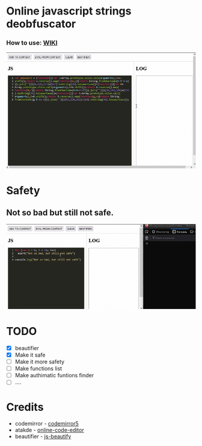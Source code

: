# Online javascript strings deobfuscator
### How to use: [WIKI](https://github.com/mb0rodin/manual-javascript-strings-deobfuscator/wiki)
![](./images/1.gif)

# Safety

## Not so bad but still not safe. 
![](./images/3.gif)
# TODO
- [X] beautifier
- [X] Make it safe
- [ ] Make it more safety
- [ ] Make functions list
- [ ] Make authimatic funtions finder
- [ ] ....

# Credits
 - codemirror - [codemirror5](https://github.com/codemirror/codemirror5)
 - atakde - [online-code-editor](https://github.com/atakde/online-code-editor)
 - beautifier - [js-beautify](https://github.com/beautify-web/js-beautify)
